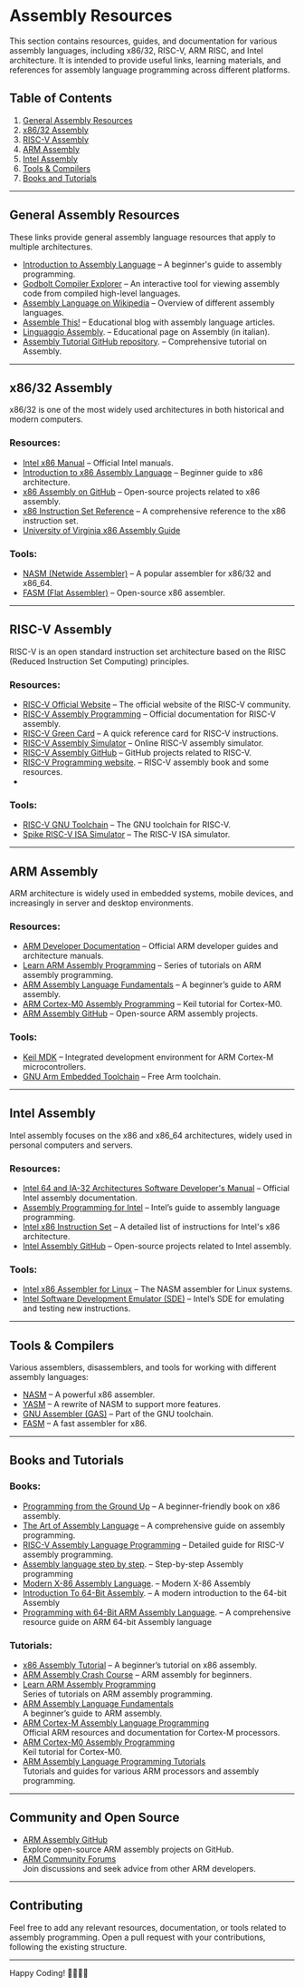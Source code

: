 # Assembly Resources

This section contains resources, guides, and documentation for various assembly languages, including x86/32, RISC-V, ARM RISC, and Intel architecture. It is intended to provide useful links, learning materials, and references for assembly language programming across different platforms.

## Table of Contents
1. [General Assembly Resources](#general-assembly-resources)
2. [x86/32 Assembly](#x86-32-assembly)
3. [RISC-V Assembly](#risc-v-assembly)
4. [ARM Assembly](#arm-assembly)
5. [Intel Assembly](#intel-assembly)
6. [Tools & Compilers](#tools--compilers)
7. [Books and Tutorials](#books-and-tutorials)

---

## General Assembly Resources

These links provide general assembly language resources that apply to multiple architectures.

- [Introduction to Assembly Language](https://www.tutorialspoint.com/assembly_programming/index.htm) – A beginner's guide to assembly programming.
- [Godbolt Compiler Explorer](https://godbolt.org/) – An interactive tool for viewing assembly code from compiled high-level languages.
- [Assembly Language on Wikipedia](https://en.wikipedia.org/wiki/Assembly_language) – Overview of different assembly languages.
- [Assemble This!](https://assemble-this.com/) – Educational blog with assembly language articles.
- [Linguaggio Assembly](https://it.wikipedia.org/wiki/Linguaggio_assembly). – Educational page on Assembly (in italian).
- [Assembly Tutorial GitHub repository](https://github.com/mschwartz/assembly-tutorial). – Comprehensive tutorial on Assembly.

---

## x86/32 Assembly

x86/32 is one of the most widely used architectures in both historical and modern computers.

### Resources:
- [Intel x86 Manual](https://www.intel.com/content/www/us/en/developer/articles/technical/intel-sdm.html) – Official Intel manuals.
- [Introduction to x86 Assembly Language](https://cs.lmu.edu/~ray/notes/x86assembly/) – Beginner guide to x86 architecture.
- [x86 Assembly on GitHub](https://github.com/search?q=x86+assembly) – Open-source projects related to x86 assembly.
- [x86 Instruction Set Reference](https://www.felixcloutier.com/x86/) – A comprehensive reference to the x86 instruction set.
- [University of Virginia x86 Assembly Guide](https://www.cs.virginia.edu/~evans/cs216/guides/x86.html)
### Tools:
- [NASM (Netwide Assembler)](https://nasm.us/) – A popular assembler for x86/32 and x86_64.
- [FASM (Flat Assembler)](https://flatassembler.net/) – Open-source x86 assembler.

---

## RISC-V Assembly

RISC-V is an open standard instruction set architecture based on the RISC (Reduced Instruction Set Computing) principles.

### Resources:
- [RISC-V Official Website](https://riscv.org/) – The official website of the RISC-V community.
- [RISC-V Assembly Programming](https://riscv.org/learn/assembly/) – Official documentation for RISC-V assembly.
- [RISC-V Green Card](https://inst.eecs.berkeley.edu/~cs61c/fa19/riscvcard.pdf) – A quick reference card for RISC-V instructions.
- [RISC-V Assembly Simulator](https://riscvasm.lucasteske.dev/) – Online RISC-V assembly simulator.
- [RISC-V Assembly GitHub](https://github.com/search?q=risc-v+assembly) – GitHub projects related to RISC-V.
- [RISC-V Programming website](https://riscv-programming.org/). – RISC-V assembly book and some resources.
- 

### Tools:
- [RISC-V GNU Toolchain](https://github.com/riscv-collab/riscv-gnu-toolchain) – The GNU toolchain for RISC-V.
- [Spike RISC-V ISA Simulator](https://github.com/riscv-software-src/riscv-isa-sim) – The RISC-V ISA simulator.

---

## ARM Assembly

ARM architecture is widely used in embedded systems, mobile devices, and increasingly in server and desktop environments.

### Resources:
- [ARM Developer Documentation](https://developer.arm.com/documentation) – Official ARM developer guides and architecture manuals.
- [Learn ARM Assembly Programming](https://azeria-labs.com/writing-arm-assembly-part-1/) – Series of tutorials on ARM assembly programming.
- [ARM Assembly Language Fundamentals](https://cs.brown.edu/courses/cs033/docs/ARM_Assembly_v6.pdf) – A beginner’s guide to ARM assembly.
- [ARM Cortex-M0 Assembly Programming](https://www.keil.com/appnotes/docs/apnt_235.asp) – Keil tutorial for Cortex-M0.
- [ARM Assembly GitHub](https://github.com/search?q=arm+assembly) – Open-source ARM assembly projects.
  

### Tools:
- [Keil MDK](https://www.keil.com/) – Integrated development environment for ARM Cortex-M microcontrollers.
- [GNU Arm Embedded Toolchain](https://developer.arm.com/tools-and-software/open-source-software/developer-tools/gnu-toolchain/gnu-rm) – Free Arm toolchain.

---

## Intel Assembly

Intel assembly focuses on the x86 and x86_64 architectures, widely used in personal computers and servers.

### Resources:
- [Intel 64 and IA-32 Architectures Software Developer's Manual](https://software.intel.com/content/www/us/en/develop/articles/intel-sdm.html) – Official Intel assembly documentation.
- [Assembly Programming for Intel](https://software.intel.com/en-us/articles/introduction-to-x64-assembly) – Intel’s guide to assembly language programming.
- [Intel x86 Instruction Set](https://c9x.me/x86/) – A detailed list of instructions for Intel's x86 architecture.
- [Intel Assembly GitHub](https://github.com/search?q=intel+assembly) – Open-source projects related to Intel assembly.

### Tools:
- [Intel x86 Assembler for Linux](https://www.nasm.us/) – The NASM assembler for Linux systems.
- [Intel Software Development Emulator (SDE)](https://software.intel.com/content/www/us/en/develop/articles/intel-software-development-emulator.html) – Intel’s SDE for emulating and testing new instructions.

---

## Tools & Compilers

Various assemblers, disassemblers, and tools for working with different assembly languages:

- [NASM](https://nasm.us/) – A powerful x86 assembler.
- [YASM](http://yasm.tortall.net/) – A rewrite of NASM to support more features.
- [GNU Assembler (GAS)](https://www.gnu.org/software/binutils/) – Part of the GNU toolchain.
- [FASM](https://flatassembler.net/) – A fast assembler for x86.

---

## Books and Tutorials

### Books:
- [Programming from the Ground Up](https://savannah.nongnu.org/projects/pgubook/) – A beginner-friendly book on x86 assembly.
- [The Art of Assembly Language](https://www.ic.unicamp.br/~pannain/mc404/aulas/pdfs/artofasm.pdf) – A comprehensive guide on assembly programming.
- [RISC-V Assembly Language Programming](https://riscv.org/wp-content/uploads/2019/03/riscv_assembly_language_programming.pdf) – Detailed guide for RISC-V assembly programming.
- [Assembly language step by step](https://www.amazon.com/Assembly-Language-Step-Step-Third/dp/0470497025). – Step-by-step Assembly programming
- [Modern X-86 Assembly Language](https://www.amazon.it/Modern-X86-Assembly-Language-Programming/dp/1484200659). – Modern X-86 Assembly 
- [Introduction To 64-Bit Assembly](https://www.amazon.it/Introduction-Bit-Assembly-Programming-Linux/dp/1484921909/ref=sr_1_1?__mk_it_IT=%C3%85M%C3%85%C5%BD%C3%95%C3%91&crid=34TPYTGA1GD68&dib=eyJ2IjoiMSJ9.CXI9TibUBAEqq0c-iau5Bg.kWwwSGyFSZnSzThy3VBEmYeg2G-rmTOoqs1wLbD0hO4&dib_tag=se&keywords=%E2%80%9CIntroduction+to+64+Bit+Assembly+Programming+for+Linux+and+OS+X&qid=1725810067&s=books&sprefix=introduction+to+64+bit+assembly+programming+for+linux+and+os+x%2Cstripbooks%2C188&sr=1-1). – A modern introduction to the 64-bit Assembly
- [Programming with 64-Bit ARM Assembly Language](https://www.amazon.it/Programming-64-Bit-ARM-Assembly-Language-ebook/dp/B0881Z2VJG/ref=sr_1_1?__mk_it_IT=%C3%85M%C3%85%C5%BD%C3%95%C3%91&crid=BJIBMLXXYBQF&dib=eyJ2IjoiMSJ9.YdtDtxH-iwuRMKtuFhMqAQ.A4O90SpxrFBesd1Ooxcykh5BBII2TZ3eHDpa27EetjY&dib_tag=se&keywords=%E2%80%9CProgramming+with+64-Bit+ARM+Assembly+Language%E2%80%9D+by+Stephen+Smith&qid=1725810254&s=books&sprefix=programming+with+64-bit+arm+assembly+language+by+stephen+smith%2Cstripbooks%2C641&sr=1-1). – A comprehensive resource guide on ARM 64-bit   Assembly language

  
### Tutorials:
- [x86 Assembly Tutorial](https://cs.brown.edu/courses/cs033/docs/guides/x64_cheatsheet.pdf) – A beginner’s tutorial on x86 assembly.
- [ARM Assembly Crash Course](https://azeria-labs.com/writing-arm-assembly-part-1/) – ARM assembly for beginners.
- [Learn ARM Assembly Programming](https://azeria-labs.com/writing-arm-assembly-part-1/)  
  Series of tutorials on ARM assembly programming.
- [ARM Assembly Language Fundamentals](https://cs.brown.edu/courses/cs033/docs/ARM_Assembly_v6.pdf)  
  A beginner’s guide to ARM assembly.
- [ARM Cortex-M Assembly Language Programming](https://www.arm.com/products/processors/cortex-m)  
  Official ARM resources and documentation for Cortex-M processors.
- [ARM Cortex-M0 Assembly Programming](https://www.keil.com/appnotes/docs/apnt_235.asp)  
  Keil tutorial for Cortex-M0.
- [ARM Assembly Language Programming Tutorials](https://www.arm.com/resources/tutorials)  
  Tutorials and guides for various ARM processors and assembly programming.


---

## Community and Open Source

- [ARM Assembly GitHub](https://github.com/search?q=arm+assembly)  
  Explore open-source ARM assembly projects on GitHub.
- [ARM Community Forums](https://community.arm.com/)  
  Join discussions and seek advice from other ARM developers.

---

## Contributing

Feel free to add any relevant resources, documentation, or tools related to assembly programming. Open a pull request with your contributions, following the existing structure.

---

Happy Coding! 👨‍💻👩‍💻
